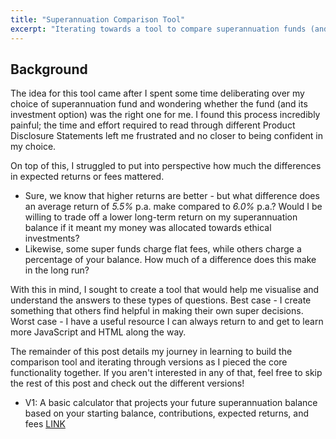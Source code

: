 ```yaml
---
title: "Superannuation Comparison Tool"
excerpt: "Iterating towards a tool to compare superannuation funds (and learn JS/HTML along the way)."
---
```


## Background

The idea for this tool came after I spent some time deliberating over my choice of superannuation fund and wondering whether the fund (and its investment option) was the right one for me. I found this process incredibly painful; the time and effort required to read through different Product Disclosure Statements left me frustrated and no closer to being confident in my choice.

On top of this, I struggled to put into perspective how much the differences in expected returns or fees mattered.

* Sure, we know that higher returns are better - but what difference does an average return of *5.5%* p.a. make compared to *6.0%* p.a.? Would I be willing to trade off a lower long-term return on my superannuation balance if it meant my money was allocated towards ethical investments?
* Likewise, some super funds charge flat fees, while others charge a percentage of your balance. How much of a difference does this make in the long run?

With this in mind, I sought to create a tool that would help me visualise and understand the answers to these types of questions. Best case - I create something that others find helpful in making their own super decisions. Worst case - I have a useful resource I can always return to and get to learn more JavaScript and HTML along the way.

The remainder of this post details my journey in learning to build the comparison tool and iterating through versions as I pieced the core functionality together. If you aren't interested in any of that, feel free to skip the rest of this post and check out the different versions!

* V1: A basic calculator that projects your future superannuation balance based on your starting balance, contributions, expected returns, and fees [LINK](/assets/sideprojects/superannuation_comparison_tool/v1/super_tool_v1.html)
